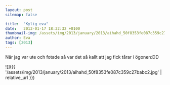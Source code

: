 ```yaml
---
layout: post
sitemap: false

title:  "Kylig eva"
date:   2013-01-17 18:32:32 +0100
thumbnail-img: /assets/img/2013/january/2013/aihahd_50f8353fe087c359c27babc2.jpg
author: Eva
tags: [2013]
---
```


När jag var ute och fotade så var det så kallt att jag fick tårar i ögonen:DD

![]({{ '/assets/img/2013/january/2013/aihahd_50f8353fe087c359c27babc2.jpg'  | relative_url }})

